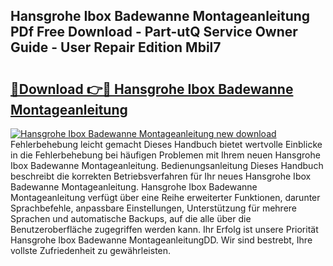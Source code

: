## Hansgrohe Ibox Badewanne Montageanleitung PDf Free Download - Part-utQ Service Owner Guide - User Repair Edition Mbil7

# <h2><a href="http://df8km81.blite.top/?on=Hansgrohe+Ibox+Badewanne+Montageanleitung">🔗Download 👉🔴 Hansgrohe Ibox Badewanne Montageanleitung</a></h2>

[![Hansgrohe Ibox Badewanne Montageanleitung new download](https://i.imgur.com/lujVjoI.png)](http://df8km81.blite.top/?on=Hansgrohe+Ibox+Badewanne+Montageanleitung)
Fehlerbehebung leicht gemacht Dieses Handbuch bietet wertvolle Einblicke in die Fehlerbehebung bei häufigen Problemen mit Ihrem neuen Hansgrohe Ibox Badewanne Montageanleitung. Bedienungsanleitung Dieses Handbuch beschreibt die korrekten Betriebsverfahren für Ihr neues Hansgrohe Ibox Badewanne Montageanleitung. Hansgrohe Ibox Badewanne Montageanleitung verfügt über eine Reihe erweiterter Funktionen, darunter Sprachbefehle, anpassbare Einstellungen, Unterstützung für mehrere Sprachen und automatische Backups, auf die alle über die Benutzeroberfläche zugegriffen werden kann. Ihr Erfolg ist unsere Priorität Hansgrohe Ibox Badewanne MontageanleitungDD. Wir sind bestrebt, Ihre vollste Zufriedenheit zu gewährleisten.
